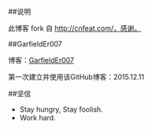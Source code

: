 ##说明

此博客 fork 自 http://cnfeat.com/，感谢。

##GarfieldEr007

博客：[GarfieldEr007](http://GarfieldEr007.github.io)

第一次建立并使用该GitHub博客：2015.12.11

##坚信
- Stay hungry, Stay foolish.
- Work hard.
